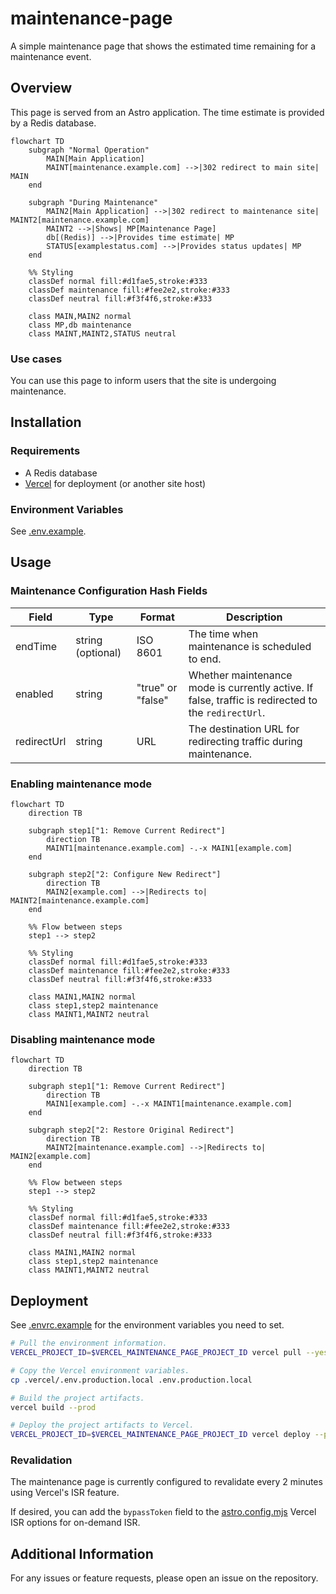 # maintenance-page

A simple maintenance page that shows the estimated time remaining for a maintenance event.

## Overview

This page is served from an Astro application. The time estimate is provided by a Redis database.

```mermaid
flowchart TD
    subgraph "Normal Operation"
        MAIN[Main Application]
        MAINT[maintenance.example.com] -->|302 redirect to main site| MAIN
    end

    subgraph "During Maintenance"
        MAIN2[Main Application] -->|302 redirect to maintenance site| MAINT2[maintenance.example.com]
        MAINT2 -->|Shows| MP[Maintenance Page]
        db[(Redis)] -->|Provides time estimate| MP
        STATUS[examplestatus.com] -->|Provides status updates| MP
    end

    %% Styling
    classDef normal fill:#d1fae5,stroke:#333
    classDef maintenance fill:#fee2e2,stroke:#333
    classDef neutral fill:#f3f4f6,stroke:#333

    class MAIN,MAIN2 normal
    class MP,db maintenance
    class MAINT,MAINT2,STATUS neutral
```

### Use cases

You can use this page to inform users that the site is undergoing maintenance.

## Installation

### Requirements

- A Redis database
- [Vercel](https://vercel.com) for deployment (or another site host)

### Environment Variables

See [.env.example](.env.example).

## Usage

### Maintenance Configuration Hash Fields

| Field       | Type              | Format            | Description                                                                                         |
| ----------- | ----------------- | ----------------- | --------------------------------------------------------------------------------------------------- |
| endTime     | string (optional) | ISO 8601          | The time when maintenance is scheduled to end.                                                      |
| enabled     | string            | "true" or "false" | Whether maintenance mode is currently active. If false, traffic is redirected to the `redirectUrl`. |
| redirectUrl | string            | URL               | The destination URL for redirecting traffic during maintenance.                                     |

### Enabling maintenance mode

```mermaid
flowchart TD
    direction TB

    subgraph step1["1: Remove Current Redirect"]
        direction TB
        MAINT1[maintenance.example.com] -.-x MAIN1[example.com]
    end

    subgraph step2["2: Configure New Redirect"]
        direction TB
        MAIN2[example.com] -->|Redirects to| MAINT2[maintenance.example.com]
    end

    %% Flow between steps
    step1 --> step2

    %% Styling
    classDef normal fill:#d1fae5,stroke:#333
    classDef maintenance fill:#fee2e2,stroke:#333
    classDef neutral fill:#f3f4f6,stroke:#333

    class MAIN1,MAIN2 normal
    class step1,step2 maintenance
    class MAINT1,MAINT2 neutral
```

### Disabling maintenance mode

```mermaid
flowchart TD
    direction TB

    subgraph step1["1: Remove Current Redirect"]
        direction TB
        MAIN1[example.com] -.-x MAINT1[maintenance.example.com]
    end

    subgraph step2["2: Restore Original Redirect"]
        direction TB
        MAINT2[maintenance.example.com] -->|Redirects to| MAIN2[example.com]
    end

    %% Flow between steps
    step1 --> step2

    %% Styling
    classDef normal fill:#d1fae5,stroke:#333
    classDef maintenance fill:#fee2e2,stroke:#333
    classDef neutral fill:#f3f4f6,stroke:#333

    class MAIN1,MAIN2 normal
    class step1,step2 maintenance
    class MAINT1,MAINT2 neutral
```

## Deployment

See [.envrc.example](.envrc.example) for the environment variables you need to set.

```bash
# Pull the environment information.
VERCEL_PROJECT_ID=$VERCEL_MAINTENANCE_PAGE_PROJECT_ID vercel pull --yes --environment=production --scope=gnometeaparty --token=$VERCEL_TOKEN

# Copy the Vercel environment variables.
cp .vercel/.env.production.local .env.production.local

# Build the project artifacts.
vercel build --prod

# Deploy the project artifacts to Vercel.
VERCEL_PROJECT_ID=$VERCEL_MAINTENANCE_PAGE_PROJECT_ID vercel deploy --prebuilt --prod --token=$VERCEL_TOKEN
```

### Revalidation

The maintenance page is currently configured to revalidate every 2 minutes using Vercel's ISR feature.

If desired, you can add the `bypassToken` field to the [astro.config.mjs](astro.config.mjs) Vercel ISR options for on-demand ISR.

## Additional Information

For any issues or feature requests, please open an issue on the repository.
